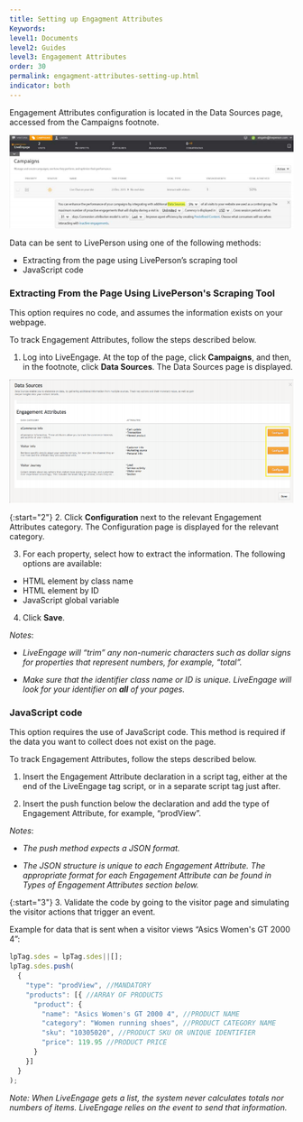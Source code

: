 ```yaml
---
title: Setting up Engagment Attributes
Keywords:
level1: Documents
level2: Guides
level3: Engagement Attributes
order: 30
permalink: engagment-attributes-setting-up.html
indicator: both
---
```


Engagement Attributes configuration is located in the Data Sources page, accessed from the Campaigns footnote.

![Data Sources](img/datasourceslocation.png)

Data can be sent to LivePerson using one of the following methods:
* Extracting from the page using LivePerson’s scraping tool
* JavaScript code

### Extracting From the Page Using LivePerson's Scraping Tool

This option requires no code, and assumes the information exists on your webpage.

To track Engagement Attributes, follow the steps described below.

1. Log into LiveEngage. At the top of the page, click **Campaigns**, and then, in the footnote, click **Data Sources**. The Data Sources page is displayed.

![Scraping Tool](img/scrapingtool.png)

{:start="2"}
2. Click **Configuration** next to the relevant Engagement Attributes category. The Configuration page is displayed for the relevant category.

3. For each property, select how to extract the information. The following options are available:

  * HTML element by class name
  * HTML element by ID
  * JavaScript global variable

4. Click **Save**.

_Notes_:

* _LiveEngage will “trim” any non-numeric characters such as dollar signs for properties that represent numbers, for example, “total”._

* _Make sure that the identifier class name or ID is unique. LiveEngage will look for your identifier on **all** of your pages._

### JavaScript code

This option requires the use of JavaScript code. This method is required if the data you want to collect does not exist on the page.

To track Engagement Attributes, follow the steps described below.

1. Insert the Engagement Attribute declaration in a script tag, either at the end of the LiveEngage tag script, or in a separate script tag just after.

2. Insert the push function below the declaration and add the type of Engagement Attribute, for example, “prodView”.

_Notes_:

* _The push method expects a JSON format._

* _The JSON structure is unique to each Engagement Attribute. The appropriate format for each Engagement Attribute can be found in Types of Engagement Attributes section below._

{:start="3"}
3. Validate the code by going to the visitor page and simulating the visitor actions that trigger an event.

Example for data that is sent when a visitor views “Asics Women's GT 2000 4”:

```JavaScript
lpTag.sdes = lpTag.sdes||[];
lpTag.sdes.push(
  {
    "type": "prodView", //MANDATORY
    "products": [{ //ARRAY OF PRODUCTS
      "product": {
        "name": "Asics Women's GT 2000 4", //PRODUCT NAME
        "category": "Women running shoes", //PRODUCT CATEGORY NAME
        "sku": "10305020", //PRODUCT SKU OR UNIQUE IDENTIFIER
        "price": 119.95 //PRODUCT PRICE
      }
    }]
  }
);
```

_Note: When LiveEngage gets a list, the system never calculates totals nor numbers of items. LiveEngage relies on the event to send that information._
